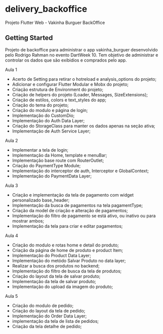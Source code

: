 # delivery_backoffice

Projeto Flutter Web - Vakinha Burguer BackOffice

## Getting Started

Projeto de backoffice para administrar o app vakinha_burguer desenvolvido pelo Rodrigo Rahman no evento DartWeek 10. Tem objetivo de administrar e controlar os dados que são exibidios e comprados pelo app.

Aula 1

- Acerto de Setting para retirar o hotreload e analysis_options do projeto;
- Adicionar e configurar Flutter Modular e Mobx do projeto;
- Criação estrutura de Environment do projeto;
- Criação de helpers do projeto (Loader, Messages, SizeExtensions);
- Criação de estilos, colors e text_styles do app;
- Criação do tema do projeto;
- Criação do modulo e página de login;
- Implementação do CustomDio;
- Implementação do Auth Data Layer;
- Criação do StorageClass para manter os dados apenas na seção ativa;
- Implementação de Auth Service Layer;


Aula 2

- Implementar a tela de login;
- Implementação da Home, template e menuBar;
- Implementação base route com RouterOutlet;
- Criação do PaymentType Module;
- Implementação do interceptor de auth, Interceptor e GlobalContext;
- Implementação do PaymentData Layer;


Aula 3

- Criação e implementação da tela de pagamento com widget personalizado base_header;
- Implementação da busca de pagamentos na tela pagamentType;
- Criação da model de criação e alteração de pagamentos;
- Implementação do filtro de pagamento se está ativo, ou inativo ou para mostrar ambos;
- Implementação da tela para criar e editar pagamentos;


Aula 4 

- Criação do modulo e rotas home e detail do produto;
- Criação da página de home de produto e product Item;
- Implementação do Product Data Layer;
- Implementação do metódo Salvar Produto no data layer;
- Realizar a busca dos produtos no backend;
- Implementação do filtro de busca da tela de produtos;
- Criação do layout da tela de salvar produto;
- Implementação da tela de salvar produto;
- Implementação do upload da imagem do produto;


Aula 5

- Criação do modulo de pedido;
- Criação do layout da tela de pedido;
- Implementação do Order Data Layer;
- implementação da tela de lista de pedidos;
- Criação da tela detalhe de pedido;